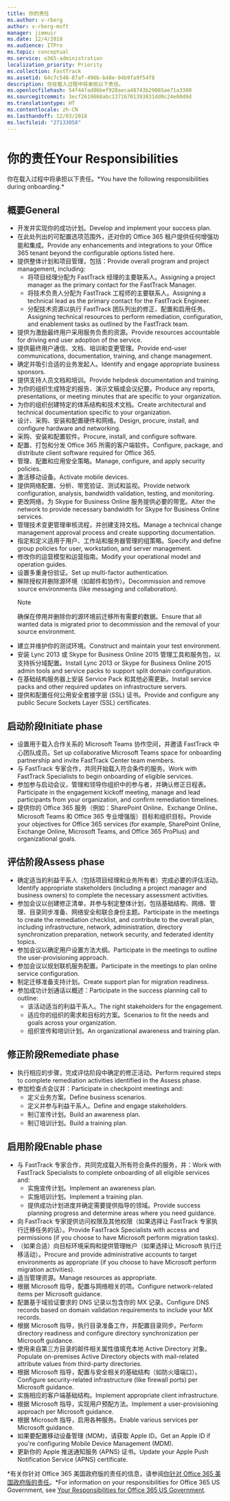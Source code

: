 ```yaml
---
title: 你的责任
ms.author: v-rberg
author: v-rberg-msft
manager: jimmuir
ms.date: 12/4/2018
ms.audience: ITPro
ms.topic: conceptual
ms.service: o365-administration
localization_priority: Priority
ms.collection: FastTrack
ms.assetid: 64c7c548-87af-496b-b48e-04b9fa9f54f8
description: 你在载入过程中将承担以下责任。
ms.openlocfilehash: 54f44fad86bef928aeca48743b29085ae71a3380
ms.sourcegitcommit: 3ecf2619868abc13716701393831dd0c24e00d9d
ms.translationtype: HT
ms.contentlocale: zh-CN
ms.lasthandoff: 12/03/2018
ms.locfileid: "27133058"
---
```

# <a name="your-responsibilities"></a><span data-ttu-id="097a7-103">你的责任</span><span class="sxs-lookup"><span data-stu-id="097a7-103">Your Responsibilities</span></span>

<span data-ttu-id="097a7-104">你在载入过程中将承担以下责任。\*</span><span class="sxs-lookup"><span data-stu-id="097a7-104">You have the following responsibilities during onboarding.\*</span></span>
  
## <a name="general"></a><span data-ttu-id="097a7-105">概要</span><span class="sxs-lookup"><span data-stu-id="097a7-105">General</span></span>

- <span data-ttu-id="097a7-106">开发并实现你的成功计划。</span><span class="sxs-lookup"><span data-stu-id="097a7-106">Develop and implement your success plan.</span></span>
- <span data-ttu-id="097a7-107">在此处列出的可配置选项范围外，还对你的 Office 365 租户提供任何增强功能和集成。</span><span class="sxs-lookup"><span data-stu-id="097a7-107">Provide any enhancements and integrations to your Office 365 tenant beyond the configurable options listed here.</span></span>  
- <span data-ttu-id="097a7-108">提供整体计划和项目管理，包括：</span><span class="sxs-lookup"><span data-stu-id="097a7-108">Provide overall program and project management, including:</span></span> 
  - <span data-ttu-id="097a7-109">将项目经理分配为 FastTrack 经理的主要联系人。</span><span class="sxs-lookup"><span data-stu-id="097a7-109">Assigning a project manager as the primary contact for the FastTrack Manager.</span></span>
  - <span data-ttu-id="097a7-110">将技术负责人分配为 FastTrack 工程师的主要联系人。</span><span class="sxs-lookup"><span data-stu-id="097a7-110">Assigning a technical lead as the primary contact for the FastTrack Engineer.</span></span>
  - <span data-ttu-id="097a7-111">分配技术资源以执行 FastTrack 团队列出的修正、配置和启用任务。</span><span class="sxs-lookup"><span data-stu-id="097a7-111">Assigning technical resources to perform remediation, configuration, and enablement tasks as outlined by the FastTrack team.</span></span> 
- <span data-ttu-id="097a7-112">提供为激励最终用户采用服务负责的资源。</span><span class="sxs-lookup"><span data-stu-id="097a7-112">Provide resources accountable for driving end user adoption of the service.</span></span> 
- <span data-ttu-id="097a7-113">提供最终用户通信、文档、培训和变更管理。</span><span class="sxs-lookup"><span data-stu-id="097a7-113">Provide end-user communications, documentation, training, and change management.</span></span>
- <span data-ttu-id="097a7-114">确定并吸引合适的业务发起人。</span><span class="sxs-lookup"><span data-stu-id="097a7-114">Identify and engage appropriate business sponsors.</span></span>  
- <span data-ttu-id="097a7-115">提供支持人员文档和培训。</span><span class="sxs-lookup"><span data-stu-id="097a7-115">Provide helpdesk documentation and training.</span></span>  
- <span data-ttu-id="097a7-116">为你的组织生成特定的报告、演示文稿或会议纪要。</span><span class="sxs-lookup"><span data-stu-id="097a7-116">Produce any reports, presentations, or meeting minutes that are specific to your organization.</span></span> 
- <span data-ttu-id="097a7-117">为你的组织创建特定的体系结构和技术文档。</span><span class="sxs-lookup"><span data-stu-id="097a7-117">Create architectural and technical documentation specific to your organization.</span></span>   
- <span data-ttu-id="097a7-118">设计、采购、安装和配置硬件和网络。</span><span class="sxs-lookup"><span data-stu-id="097a7-118">Design, procure, install, and configure hardware and networking.</span></span>   
- <span data-ttu-id="097a7-119">采购、安装和配置软件。</span><span class="sxs-lookup"><span data-stu-id="097a7-119">Procure, install, and configure software.</span></span>  
- <span data-ttu-id="097a7-120">配置、打包和分发 Office 365 所需的客户端软件。</span><span class="sxs-lookup"><span data-stu-id="097a7-120">Configure, package, and distribute client software required for Office 365.</span></span>  
- <span data-ttu-id="097a7-121">管理、配置和应用安全策略。</span><span class="sxs-lookup"><span data-stu-id="097a7-121">Manage, configure, and apply security policies.</span></span>
- <span data-ttu-id="097a7-122">激活移动设备。</span><span class="sxs-lookup"><span data-stu-id="097a7-122">Activate mobile devices.</span></span>
- <span data-ttu-id="097a7-123">提供网络配置、分析、带宽验证、测试和监视。</span><span class="sxs-lookup"><span data-stu-id="097a7-123">Provide network configuration, analysis, bandwidth validation, testing, and monitoring.</span></span> 
- <span data-ttu-id="097a7-124">更改网络，为 Skype for Business Online 服务提供必要的带宽。</span><span class="sxs-lookup"><span data-stu-id="097a7-124">Alter the network to provide necessary bandwidth for Skype for Business Online services.</span></span> 
- <span data-ttu-id="097a7-125">管理技术变更管理审核流程，并创建支持文档。</span><span class="sxs-lookup"><span data-stu-id="097a7-125">Manage a technical change management approval process and create supporting documentation.</span></span>  
- <span data-ttu-id="097a7-126">指定和定义适用于用户、工作站和服务器管理的组策略。</span><span class="sxs-lookup"><span data-stu-id="097a7-126">Specify and define group policies for user, workstation, and server management.</span></span> 
- <span data-ttu-id="097a7-127">修改你的运营模型和运营指南。</span><span class="sxs-lookup"><span data-stu-id="097a7-127">Modify your operational model and operation guides.</span></span> 
- <span data-ttu-id="097a7-128">设置多重身份验证。</span><span class="sxs-lookup"><span data-stu-id="097a7-128">Set up multi-factor authentication.</span></span>  
- <span data-ttu-id="097a7-129">解除授权并删除源环境（如邮件和协作）。</span><span class="sxs-lookup"><span data-stu-id="097a7-129">Decommission and remove source environments (like messaging and collaboration).</span></span> 
    > [!NOTE]
    > <span data-ttu-id="097a7-130">确保在停用并删除你的源环境前迁移所有需要的数据。</span><span class="sxs-lookup"><span data-stu-id="097a7-130">Ensure that all wanted data is migrated prior to decommission and the removal of your source environment.</span></span> 
- <span data-ttu-id="097a7-131">建立并维护你的测试环境。</span><span class="sxs-lookup"><span data-stu-id="097a7-131">Construct and maintain your test environment.</span></span>  
- <span data-ttu-id="097a7-132">安装 Lync 2013 或 Skype for Business Online 2015 管理工具和服务包，以支持拆分域配置。</span><span class="sxs-lookup"><span data-stu-id="097a7-132">Install Lync 2013 or Skype for Business Online 2015 admin tools and service packs to support split domain configuration.</span></span>
- <span data-ttu-id="097a7-133">在基础结构服务器上安装 Service Pack 和其他必需更新。</span><span class="sxs-lookup"><span data-stu-id="097a7-133">Install service packs and other required updates on infrastructure servers.</span></span> 
- <span data-ttu-id="097a7-134">提供和配置任何公用安全套接字层 (SSL) 证书。</span><span class="sxs-lookup"><span data-stu-id="097a7-134">Provide and configure any public Secure Sockets Layer (SSL) certificates.</span></span> 
    
## <a name="initiate-phase"></a><span data-ttu-id="097a7-135">启动阶段</span><span class="sxs-lookup"><span data-stu-id="097a7-135">Initiate phase</span></span>

- <span data-ttu-id="097a7-136">设置用于载入合作关系的 Microsoft Teams 协作空间，并邀请 FastTrack 中心团队成员。</span><span class="sxs-lookup"><span data-stu-id="097a7-136">Set up collaborative Microsoft Teams space for onboarding partnership and invite FastTrack Center team members.</span></span>   
- <span data-ttu-id="097a7-137">与 FastTrack 专家合作，共同开始载入符合条件的服务。</span><span class="sxs-lookup"><span data-stu-id="097a7-137">Work with FastTrack Specialists to begin onboarding of eligible services.</span></span>    
- <span data-ttu-id="097a7-138">参加参与启动会议，管理和领导你组织中的参与者，并确认修正日程表。</span><span class="sxs-lookup"><span data-stu-id="097a7-138">Participate in the engagement kickoff meeting, manage and lead participants from your organization, and confirm remediation timelines.</span></span>   
- <span data-ttu-id="097a7-139">提供你的 Office 365 服务（例如：SharePoint Online、Exchange Online、Microsoft Teams 和 Office 365 专业增强版）目标和组织目标。</span><span class="sxs-lookup"><span data-stu-id="097a7-139">Provide your objectives for Office 365 services (for example, SharePoint Online, Exchange Online, Microsoft Teams, and Office 365 ProPlus) and organizational goals.</span></span>
    
## <a name="assess-phase"></a><span data-ttu-id="097a7-140">评估阶段</span><span class="sxs-lookup"><span data-stu-id="097a7-140">Assess phase</span></span>

- <span data-ttu-id="097a7-141">确定适当的利益干系人（包括项目经理和业务所有者）完成必要的评估活动。</span><span class="sxs-lookup"><span data-stu-id="097a7-141">Identify appropriate stakeholders (including a project manager and business owners) to complete the necessary assessment activities.</span></span>    
- <span data-ttu-id="097a7-142">参加会议以创建修正清单，并参与制定整体计划，包括基础结构、网络、管理、目录同步准备、网络安全和联合身份主题。</span><span class="sxs-lookup"><span data-stu-id="097a7-142">Participate in the meetings to create the remediation checklist, and contribute to the overall plan, including infrastructure, network, administration, directory synchronization preparation, network security, and federated identity topics.</span></span>   
- <span data-ttu-id="097a7-143">参加会议以确定用户设置方法大纲。</span><span class="sxs-lookup"><span data-stu-id="097a7-143">Participate in the meetings to outline the user-provisioning approach.</span></span>  
- <span data-ttu-id="097a7-144">参加会议以规划联机服务配置。</span><span class="sxs-lookup"><span data-stu-id="097a7-144">Participate in the meetings to plan online service configuration.</span></span>    
- <span data-ttu-id="097a7-145">制定迁移准备支持计划。</span><span class="sxs-lookup"><span data-stu-id="097a7-145">Create support plan for migration readiness.</span></span> 
- <span data-ttu-id="097a7-146">参加成功计划通话以概述：</span><span class="sxs-lookup"><span data-stu-id="097a7-146">Participate in the success planning call to outline:</span></span>   
  - <span data-ttu-id="097a7-147">该活动适当的利益干系人。</span><span class="sxs-lookup"><span data-stu-id="097a7-147">The right stakeholders for the engagement.</span></span>  
  - <span data-ttu-id="097a7-148">适应你的组织的需求和目标的方案。</span><span class="sxs-lookup"><span data-stu-id="097a7-148">Scenarios to fit the needs and goals across your organization.</span></span>
  - <span data-ttu-id="097a7-149">组织宣传和培训计划。</span><span class="sxs-lookup"><span data-stu-id="097a7-149">An organizational awareness and training plan.</span></span>
    
## <a name="remediate-phase"></a><span data-ttu-id="097a7-150">修正阶段</span><span class="sxs-lookup"><span data-stu-id="097a7-150">Remediate phase</span></span>

- <span data-ttu-id="097a7-151">执行相应的步骤，完成评估阶段中确定的修正活动。</span><span class="sxs-lookup"><span data-stu-id="097a7-151">Perform required steps to complete remediation activities identified in the Assess phase.</span></span> 
- <span data-ttu-id="097a7-152">参加检查点会议并：</span><span class="sxs-lookup"><span data-stu-id="097a7-152">Participate in checkpoint meetings and:</span></span> 
  - <span data-ttu-id="097a7-153">定义业务方案。</span><span class="sxs-lookup"><span data-stu-id="097a7-153">Define business scenarios.</span></span>   
  - <span data-ttu-id="097a7-154">定义并参与利益干系人。</span><span class="sxs-lookup"><span data-stu-id="097a7-154">Define and engage stakeholders.</span></span>
  - <span data-ttu-id="097a7-155">制订宣传计划。</span><span class="sxs-lookup"><span data-stu-id="097a7-155">Build an awareness plan.</span></span> 
  - <span data-ttu-id="097a7-156">制订培训计划。</span><span class="sxs-lookup"><span data-stu-id="097a7-156">Build a training plan.</span></span>
    
## <a name="enable-phase"></a><span data-ttu-id="097a7-157">启用阶段</span><span class="sxs-lookup"><span data-stu-id="097a7-157">Enable phase</span></span>

- <span data-ttu-id="097a7-158">与 FastTrack 专家合作，共同完成载入所有符合条件的服务，并：</span><span class="sxs-lookup"><span data-stu-id="097a7-158">Work with FastTrack Specialists to complete onboarding of all eligible services and:</span></span>  
  - <span data-ttu-id="097a7-159">实施宣传计划。</span><span class="sxs-lookup"><span data-stu-id="097a7-159">Implement an awareness plan.</span></span>  
  - <span data-ttu-id="097a7-160">实施培训计划。</span><span class="sxs-lookup"><span data-stu-id="097a7-160">Implement a training plan.</span></span> 
  - <span data-ttu-id="097a7-161">提供成功计划进度并确定需要提供指导的领域。</span><span class="sxs-lookup"><span data-stu-id="097a7-161">Provide success planning progress and determine areas where you need guidance.</span></span>
- <span data-ttu-id="097a7-162">向 FastTrack 专家提供访问权限及其他权限（如果选择让 FastTrack 专家执行迁移任务的话）。</span><span class="sxs-lookup"><span data-stu-id="097a7-162">Provide FastTrack Specialists with access and permissions (if you choose to have Microsoft perform migration tasks).</span></span>  
- <span data-ttu-id="097a7-163">（如果合适）向目标环境采购和提供管理帐户（如果选择让 Microsoft 执行迁移活动）。</span><span class="sxs-lookup"><span data-stu-id="097a7-163">Procure and provide administrative accounts to target environments as appropriate (if you choose to have Microsoft perform migration activities).</span></span>   
- <span data-ttu-id="097a7-164">适当管理资源。</span><span class="sxs-lookup"><span data-stu-id="097a7-164">Manage resources as appropriate.</span></span>   
- <span data-ttu-id="097a7-165">根据 Microsoft 指导，配置与网络相关的项。</span><span class="sxs-lookup"><span data-stu-id="097a7-165">Configure network-related items per Microsoft guidance.</span></span>  
- <span data-ttu-id="097a7-166">配置基于域验证要求的 DNS 记录以包含你的 MX 记录。</span><span class="sxs-lookup"><span data-stu-id="097a7-166">Configure DNS records based on domain validation requirements to include your MX records.</span></span>   
- <span data-ttu-id="097a7-167">根据 Microsoft 指导，执行目录准备工作，并配置目录同步。</span><span class="sxs-lookup"><span data-stu-id="097a7-167">Perform directory readiness and configure directory synchronization per Microsoft guidance.</span></span>
- <span data-ttu-id="097a7-168">使用来自第三方目录的邮件相关属性值填充本地 Active Directory 对象。</span><span class="sxs-lookup"><span data-stu-id="097a7-168">Populate on-premises Active Directory objects with mail-related attribute values from third-party directories.</span></span>   
- <span data-ttu-id="097a7-169">根据 Microsoft 指导，配置与安全相关的基础结构（如防火墙端口）。</span><span class="sxs-lookup"><span data-stu-id="097a7-169">Configure security-related infrastructure (like firewall ports) per Microsoft guidance.</span></span>
- <span data-ttu-id="097a7-170">实施相应的客户端基础结构。</span><span class="sxs-lookup"><span data-stu-id="097a7-170">Implement appropriate client infrastructure.</span></span>  
- <span data-ttu-id="097a7-171">根据 Microsoft 指导，实现用户预配方法。</span><span class="sxs-lookup"><span data-stu-id="097a7-171">Implement a user-provisioning approach per Microsoft guidance.</span></span>  
- <span data-ttu-id="097a7-172">根据 Microsoft 指导，启用各种服务。</span><span class="sxs-lookup"><span data-stu-id="097a7-172">Enable various services per Microsoft guidance.</span></span>  
- <span data-ttu-id="097a7-173">如果要配置移动设备管理 (MDM)，请获取 Apple ID。</span><span class="sxs-lookup"><span data-stu-id="097a7-173">Get an Apple ID if you're configuring Mobile Device Management (MDM).</span></span>   
- <span data-ttu-id="097a7-174">更新你的 Apple 推送通知服务 (APNS) 证书。</span><span class="sxs-lookup"><span data-stu-id="097a7-174">Update your Apple Push Notification Service (APNS) certificate.</span></span>
    
<span data-ttu-id="097a7-175">\*有关你针对 Office 365 美国政府版的责任的信息，请参阅[你针对 Office 365 美国政府版的责任](US-Gov-appendix-your-responsibilities.md)。</span><span class="sxs-lookup"><span data-stu-id="097a7-175">\*For information on your responsibilities for Office 365 US Government, see [Your Responsibilities for Office 365 US Government](US-Gov-appendix-your-responsibilities.md).</span></span>
  

